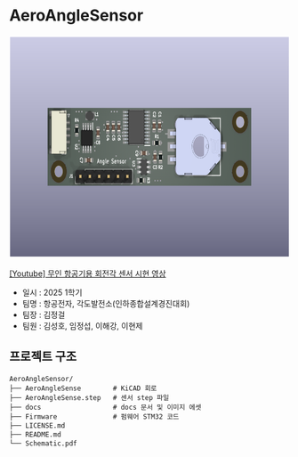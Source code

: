 # AeroAngleSensor

<img src="docs/assets/AeroAngleSense.png"  height="400">

[[Youtube] 무인 항공기용 회전각 센서 시현 영상](https://www.youtube.com/watch?v=Au1dN9QMTIA)


- 일시 : 2025 1학기
- 팀명 : 항공전자, 각도발전소(인하종합설계경진대회)
- 팀장 : 김정걸
- 팀원 : 김성호, 임정섭, 이해강, 이현제

## 프로젝트 구조

```
AeroAngleSensor/
├── AeroAngleSense        # KiCAD 회로
├── AeroAngleSense.step   # 센서 step 파일
├── docs                  # docs 문서 및 이미지 에셋
├── Firmware              # 펌웨어 STM32 코드
├── LICENSE.md
├── README.md
└── Schematic.pdf
```
